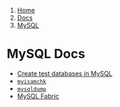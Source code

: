 <!-- -
Title: MySQL
Description: Docs about MySQL
First Published: 2014-07-01
- -->

<ol class="breadcrumb" itemprop="breadcrumb">
	<li><a href="/">Home</a></li>
	<li><a href="/docs/">Docs</a></li>
	<li><a href="/docs/mysql/">MySQL</a></li>
</ol>

MySQL Docs
==========

*   [Create test databases in MySQL](/docs/mysql/mysql-create-test-database.html)
*   [`myisamchk`](/docs/mysql/myisamchk.html)
*   [`mysqldump`](/docs/mysql/mysqldump.html)
*   [MySQL Fabric](/docs/mysql/mysql-fabric.html)
